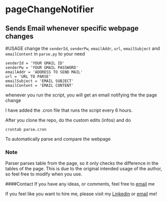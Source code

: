 # pageChangeNotifier
Sends Email whenever specific webpage changes
----
#USAGE
change the `senderId`, `senderPw`, `emailAddr`, `url`, `emailSubject` and `emailContent` in `parse.py` to your need
```
senderId = 'YOUR GMAIL ID'
senderPw = 'YOUR GMAIL PASSWORD'
emailAddr = 'ADDRESS TO SEND MAIL'
url = 'URL TO PARSE'
emailSubject = 'EMAIL SUBJECT'
emailContent = 'EMAIL CONTENT'
```
whenever you run the script, you will get an email notifying the the page change

I have added the .cron file that runs the script every 6 hours.

After you clone the repo, do the custom edits (infos) and do
```
crontab parse.cron
```
To automatically parse and compare the webpage
### Note
Parser parses table from the page, so it only checks the difference in the tables of the page.
This is due to the original intended usage of the author, so feel free to modify when you use.


####Contact
If you have any ideas, or comments, feel free to [email](mailto:sha16@illinois.edu) me

If you feel like you want to hire me, please visit my [Linkedin](https://www.linkedin.com/in/henryseongwookha) or [email](mailto:sha16@illinois.edu) me!
